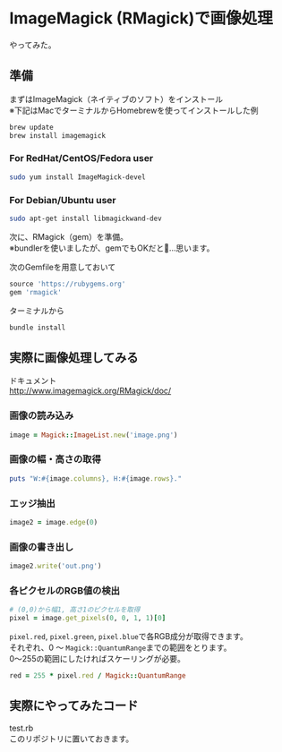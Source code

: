 ImageMagick (RMagick)で画像処理
===============================

やってみた。

準備
----

まずはImageMagick（ネイティブのソフト）をインストール  
※下記はMacでターミナルからHomebrewを使ってインストールした例

```sh
brew update
brew install imagemagick
```

### For RedHat/CentOS/Fedora user

```sh
sudo yum install ImageMagick-devel
```

### For Debian/Ubuntu user

```sh
sudo apt-get install libmagickwand-dev
```

次に、RMagick（gem）を準備。  
※bundlerを使いましたが、gemでもOKだと…思います。

次のGemfileを用意しておいて

```ruby
source 'https://rubygems.org'
gem 'rmagick'
```

ターミナルから

```sh
bundle install
```

実際に画像処理してみる
----------------------

ドキュメント  
http://www.imagemagick.org/RMagick/doc/

### 画像の読み込み

```ruby
image = Magick::ImageList.new('image.png')
```

### 画像の幅・高さの取得

```ruby
puts "W:#{image.columns}, H:#{image.rows}."
```

### エッジ抽出

```ruby
image2 = image.edge(0)
```

### 画像の書き出し

```ruby
image2.write('out.png')
```

### 各ピクセルのRGB値の検出

```ruby
# (0,0)から幅1, 高さ1のピクセルを取得
pixel = image.get_pixels(0, 0, 1, 1)[0]
```

`pixel.red`, `pixel.green`, `pixel.blue`で各RGB成分が取得できます。  
それぞれ、0 〜 `Magick::QuantumRange`までの範囲をとります。  
0〜255の範囲にしたければスケーリングが必要。

```ruby
red = 255 * pixel.red / Magick::QuantumRange
```

実際にやってみたコード
------------

test.rb  
このリポジトリに置いておきます。
